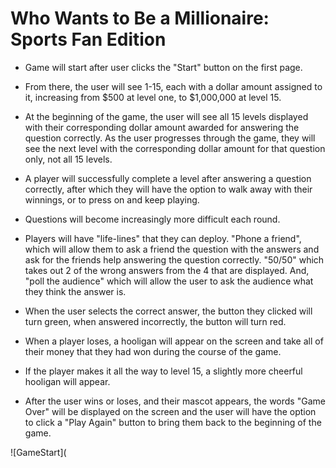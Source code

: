 # Who Wants to Be a Millionaire: Sports Fan Edition

* Game will start after user clicks the "Start" button on the first page. 

* From there, the user will see 1-15, each with a dollar amount assigned to it, increasing from $500 at level one, to $1,000,000 at level 15.

* At the beginning of the game, the user will see all 15 levels displayed with their corresponding dollar amount awarded for answering the question correctly. As the user progresses through the game, they will see the next level with the corresponding dollar amount for that question only, not all 15 levels. 

* A player will successfully complete a level after answering a question correctly, after which they will have the option to walk away with their winnings, or to press on and keep playing. 

* Questions will become increasingly more difficult each round.

* Players will have "life-lines" that they can deploy. "Phone a friend", which will allow them to ask a friend the question with the answers and ask for the friends help answering the question correctly. "50/50" which takes out 2 of the wrong answers from the 4 that are displayed. And, "poll the audience" which will allow the user to ask the audience what they think the answer is. 

* When the user selects the correct answer, the button they clicked will turn green, when answered incorrectly, the button will turn red. 
* When a player loses, a hooligan will appear on the screen and take all of their money that they had won during the course of the game. 
* If the player makes it all the way to level 15, a slightly more cheerful hooligan will appear.
* After the user wins or loses, and their mascot appears, the words "Game Over" will be displayed on the screen and the user will have the option to click a "Play Again" button to bring them back to the beginning of the game.

![GameStart](
